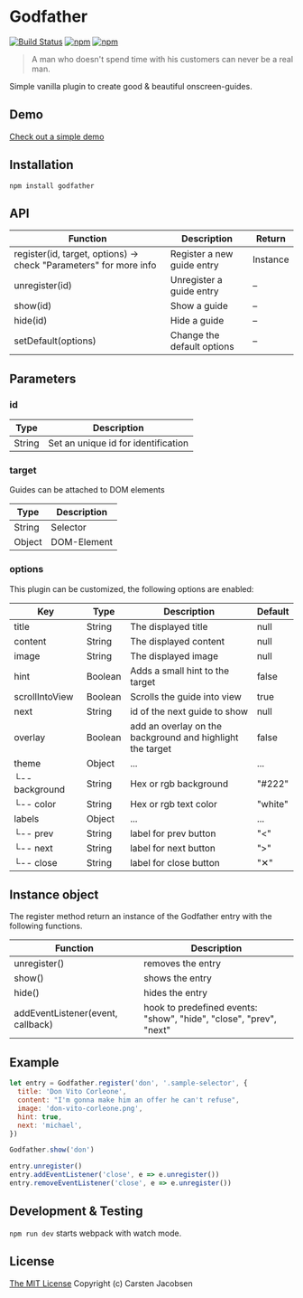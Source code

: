 # Godfather

[![Build Status](https://travis-ci.org/crsten/godfather.svg?branch=master&style=flat-square)](https://travis-ci.org/crsten/godfather)
[![npm](https://img.shields.io/npm/dt/godfather.svg?style=flat-square)](https://www.npmjs.com/package/godfather)
[![npm](https://img.shields.io/npm/v/godfather.svg?style=flat-square)](https://www.npmjs.com/package/godfather)

> A man who doesn't spend time with his customers can never be a real man.

Simple vanilla plugin to create good & beautiful onscreen-guides.

## Demo

[Check out a simple demo](https://crsten.github.io/godfather/)

## Installation

`npm install godfather`

## API

| Function                                                          | Description                | Return   |
| ----------------------------------------------------------------- | -------------------------- | -------- |
| register(id, target, options) -> check "Parameters" for more info | Register a new guide entry | Instance |
| unregister(id)                                                    | Unregister a guide entry   | –        |
| show(id)                                                          | Show a guide               | –        |
| hide(id)                                                          | Hide a guide               | –        |
| setDefault(options)                                               | Change the default options | –        |

## Parameters

### id

| Type   | Description                         |
| ------ | ----------------------------------- |
| String | Set an unique id for identification |

### target

Guides can be attached to DOM elements

| Type   | Description |
| ------ | ----------- |
| String | Selector    |
| Object | DOM-Element |

### options

This plugin can be customized, the following options are enabled:

| Key            | Type    | Description                                               | Default |
| -------------- | ------- | --------------------------------------------------------- | ------- |
| title          | String  | The displayed title                                       | null    |
| content        | String  | The displayed content                                     | null    |
| image          | String  | The displayed image                                       | null    |
| hint           | Boolean | Adds a small hint to the target                           | false   |
| scrollIntoView | Boolean | Scrolls the guide into view                               | true    |
| next           | String  | id of the next guide to show                              | null    |
| overlay        | Boolean | add an overlay on the background and highlight the target | false   |
| theme          | Object  | ...                                                       | ...     |
| └-- background | String  | Hex or rgb background                                     | "#222"  |
| └-- color      | String  | Hex or rgb text color                                     | "white" |
| labels         | Object  | ...                                                       | ...     |
| └-- prev       | String  | label for prev button                                     | "<"     |
| └-- next       | String  | label for next button                                     | ">"     |
| └-- close      | String  | label for close button                                    | "✕"     |

## Instance object

The register method return an instance of the Godfather entry with the following functions.

| Function                          | Description                                                        |
| --------------------------------- | ------------------------------------------------------------------ |
| unregister()                      | removes the entry                                                  |
| show()                            | shows the entry                                                    |
| hide()                            | hides the entry                                                    |
| addEventListener(event, callback) | hook to predefined events: "show", "hide", "close", "prev", "next" |

## Example

```js
let entry = Godfather.register('don', '.sample-selector', {
  title: 'Don Vito Corleone',
  content: "I'm gonna make him an offer he can't refuse",
  image: 'don-vito-corleone.png',
  hint: true,
  next: 'michael',
})

Godfather.show('don')

entry.unregister()
entry.addEventListener('close', e => e.unregister())
entry.removeEventListener('close', e => e.unregister())
```

## Development & Testing

`npm run dev` starts webpack with watch mode.

## License

[The MIT License](http://opensource.org/licenses/MIT)
Copyright (c) Carsten Jacobsen

